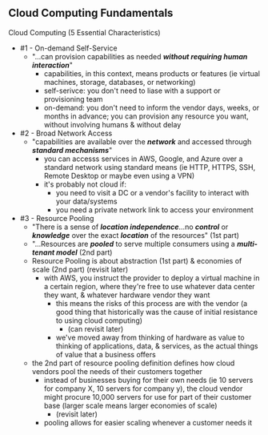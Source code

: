 ## Cloud Computing Fundamentals

Cloud Computing (5 Essential Characteristics)
* #1 - On-demand Self-Service
  * "...can provision capabilities as needed **_without requiring human interaction_**"
    * capabilities, in this context, means products or features (ie virtual machines, storage, databases, or networking)
    * self-serivce: you don't need to liase with a support or provisioning team 
    * on-demand: you don't need to inform the vendor days, weeks, or months in advance; you can provision any resource you want, without involving humans & without delay
* #2 - Broad Network Access
  * "capabilities are available over the **_network_** and accessed through **_standard mechanisms_**"
    * you can accesss services in AWS, Google, and Azure over a standard network using standard means (ie HTTP, HTTPS, SSH, Remote Desktop or maybe even using a VPN)
    * it's probably not cloud if:
      * you need to visit a DC or a vendor's facility to interact with your data/systems
      * you need a private network link to access your environment
* #3 - Resource Pooling
  * "There is a sense of **_location independence_**...no **_control_** or **_knowledge_** over the exact **_location_** of the resources" (1st part)
  * "...Resources are **_pooled_** to serve multiple consumers using a **_multi-tenant model_** (2nd part)
  * Resource Pooling is about abstraction (1st part) & economies of scale (2nd part) (revisit later)
    * with AWS, you instruct the provider to deploy a virtual machine in a certain region, where they're free to use whatever data center they want, & whatever hardware vendor they want
      * this means the risks of this process are with the vendor (a good thing that historically was the cause of initial resistance to using cloud computing)
        * (can revisit later)
      * we've moved away from thinking of hardware as value to thinking of applications, data, & services, as the actual things of value that a business offers
  * the 2nd part of resource pooling definition defines how cloud vendors pool the needs of their customers together
    * instead of businesses buying for their own needs (ie 10 servers for company X, 10 servers for company y), the cloud vendor might procure 10,000 servers for use for part of their customer base (larger scale means larger economies of scale) 
      * (revisit later)
    * pooling allows for easier scaling whenever a customer needs it 




